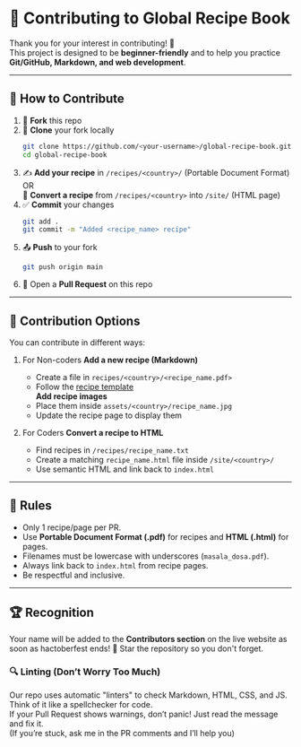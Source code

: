 # 🤝 Contributing to Global Recipe Book

Thank you for your interest in contributing! 🎉  
This project is designed to be **beginner-friendly** and to help you practice **Git/GitHub, Markdown, and web development**.  

---

## 🚀 How to Contribute

1. 🍴 **Fork** this repo  
2. 🌿 **Clone** your fork locally  
   ```bash
   git clone https://github.com/<your-username>/global-recipe-book.git
   cd global-recipe-book
   ```
3. ✍️ **Add your recipe** in `/recipes/<country>/` (Portable Document Format)  
   OR  
   🎨 **Convert a recipe** from `/recipes/<country>` into `/site/` (HTML page)  
4. ✅ **Commit** your changes  
   ```bash
   git add .
   git commit -m "Added <recipe_name> recipe"
   ```
5. 📤 **Push** to your fork  
   ```bash
   git push origin main
   ```
6. 🔁 Open a **Pull Request** on this repo

---

## 📌 Contribution Options

You can contribute in different ways:

1. For Non-coders
   **Add a new recipe (Markdown)**  
   - Create a file in `recipes/<country>/<recipe_name.pdf>`  
   - Follow the [recipe template](README.md#-recipe-template-markdown)  
   **Add recipe images**  
   - Place them inside `assets/<country>/recipe_name.jpg`  
   - Update the recipe page to display them  

2. For Coders
   **Convert a recipe to HTML**  
   - Find recipes in `/recipes/recipe_name.txt`  
   - Create a matching `recipe_name.html` file inside `/site/<country>/`  
   - Use semantic HTML and link back to `index.html`  

---

## 🧾 Rules

- Only 1 recipe/page per PR.  
- Use **Portable Document Format (.pdf)** for recipes and **HTML (.html)** for pages.  
- Filenames must be lowercase with underscores (`masala_dosa.pdf`).  
- Always link back to `index.html` from recipe pages.  
- Be respectful and inclusive.  

---

## 🏆 Recognition

Your name will be added to the **Contributors section** on the live website as soon as hactoberfest ends! 🎉
Star the repository so you don't forget.

### 🔍 Linting (Don’t Worry Too Much)
Our repo uses automatic "linters" to check Markdown, HTML, CSS, and JS.  
Think of it like a spellchecker for code.  
If your Pull Request shows warnings, don’t panic! Just read the message and fix it.  
(If you’re stuck, ask me in the PR comments and I’ll help you)
